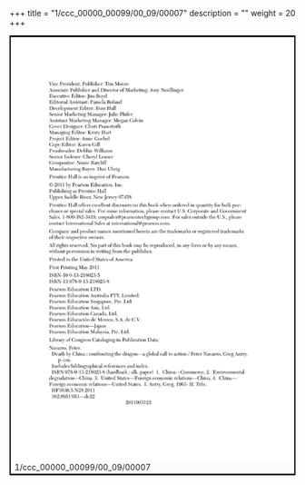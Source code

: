 +++
title = "1/ccc_00000_00099/00_09/00007"
description = ""
weight = 20
+++

<table style="border:2px solid black;max-width:800px;max-height:800px;" 
><tr><td>
<img class="center-fit-jpg"
src="/jpg_/out_jpg_dbc_007.jpg">
1/ccc_00000_00099/00_09/00007
</img></td></tr></table>
